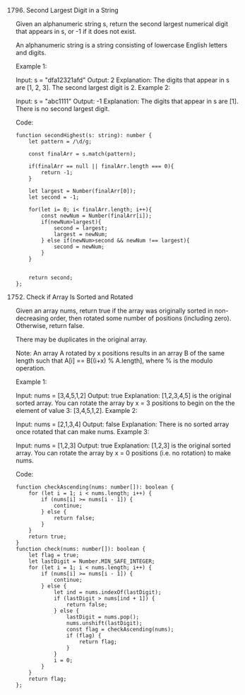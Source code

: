 1796. Second Largest Digit in a String

Given an alphanumeric string s, return the second largest numerical digit that appears in s, or -1 if it does not exist.

An alphanumeric string is a string consisting of lowercase English letters and digits.

 

Example 1:

Input: s = "dfa12321afd"
Output: 2
Explanation: The digits that appear in s are [1, 2, 3]. The second largest digit is 2.
Example 2:

Input: s = "abc1111"
Output: -1
Explanation: The digits that appear in s are [1]. There is no second largest digit. 

Code:

```
function secondHighest(s: string): number {
    let pattern = /\d/g;
    
    const finalArr = s.match(pattern);
    
    if(finalArr == null || finalArr.length === 0){
        return -1;
    }

    let largest = Number(finalArr[0]);
    let second = -1;
    
    for(let i= 0; i< finalArr.length; i++){
        const newNum = Number(finalArr[i]);
        if(newNum>largest){
            second = largest;
            largest = newNum;
        } else if(newNum>second && newNum !== largest){
            second = newNum;
        }
    }
    
    
    return second;
};
```
1752. Check if Array Is Sorted and Rotated

Given an array nums, return true if the array was originally sorted in non-decreasing order, then rotated some number of positions (including zero). Otherwise, return false.

There may be duplicates in the original array.

Note: An array A rotated by x positions results in an array B of the same length such that A[i] == B[(i+x) % A.length], where % is the modulo operation.

 

Example 1:

Input: nums = [3,4,5,1,2]
Output: true
Explanation: [1,2,3,4,5] is the original sorted array.
You can rotate the array by x = 3 positions to begin on the the element of value 3: [3,4,5,1,2].
Example 2:

Input: nums = [2,1,3,4]
Output: false
Explanation: There is no sorted array once rotated that can make nums.
Example 3:

Input: nums = [1,2,3]
Output: true
Explanation: [1,2,3] is the original sorted array.
You can rotate the array by x = 0 positions (i.e. no rotation) to make nums.


Code:

```
function checkAscending(nums: number[]): boolean {
    for (let i = 1; i < nums.length; i++) {
        if (nums[i] >= nums[i - 1]) {
            continue;
        } else {
            return false;
        }
    }
    return true;
}
function check(nums: number[]): boolean {
    let flag = true;
    let lastDigit = Number.MIN_SAFE_INTEGER;
    for (let i = 1; i < nums.length; i++) {
        if (nums[i] >= nums[i - 1]) {
            continue;
        } else {
            let ind = nums.indexOf(lastDigit);
            if (lastDigit > nums[ind + 1]) {
                return false;
            } else {
                lastDigit = nums.pop();
                nums.unshift(lastDigit);
                const flag = checkAscending(nums);
                if (flag) {
                    return flag;
                }
            }
            i = 0;
        }
    }
    return flag;
};
```

